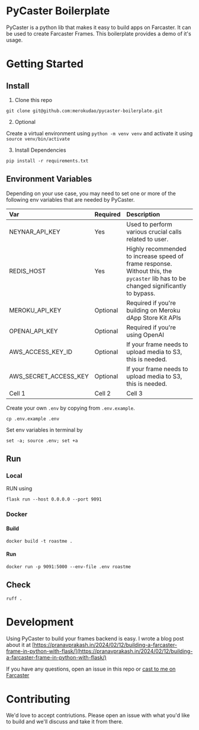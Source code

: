 # PyCaster Boilerplate

PyCaster is a python lib that makes it easy to build apps on Farcaster. It can be
used to create Farcaster Frames. This boilerplate provides a demo of it's usage.

# Getting Started

## Install

1. Clone this repo

```shell
git clone git@github.com:merokudao/pycaster-boilerplate.git
```

2. Optional

Create a virtual environment using `python -m venv venv` and
activate it using `source venv/bin/activate`

3. Install Dependencies

```shell
pip install -r requirements.txt
```

## Environment Variables

Depending on your use case, you may need to set one or more of the
following env variables that are needed by PyCaster.

| Var  | Required  | Description  |
|:----------|:----------|:----------|
| NEYNAR_API_KEY    | Yes    | Used to perform various crucial calls related to user.    |
| REDIS_HOST    | Yes    | Highly recommended to increase speed of frame response. Without this, the `pycaster` lib has to be changed significantly to bypass.   |
| MEROKU_API_KEY    | Optional    | Required if you're building on Meroku dApp Store Kit APIs    |
| OPENAI_API_KEY    | Optional    | Required if you're using OpenAI    |
| AWS_ACCESS_KEY_ID    | Optional    | If your frame needs to upload media to S3, this is needed.    |
| AWS_SECRET_ACCESS_KEY    | Optional    | If your frame needs to upload media to S3, this is needed.    |
| Cell 1    | Cell 2    | Cell 3    |


Create your own `.env` by copying from `.env.example`.

```shell
cp .env.example .env
```

Set env variables in terminal by 

```shell
set -a; source .env; set +a
```
## Run


### Local

RUN using 

```shell
flask run --host 0.0.0.0 --port 9091
```


### Docker

#### Build

`docker build -t roastme .`

#### Run

`docker run -p 9091:5000 --env-file .env roastme`

## Check

`ruff .`

# Development

Using PyCaster to build your frames backend is easy. I wrote a blog post about it at [https://pranavprakash.in/2024/02/12/building-a-farcaster-frame-in-python-with-flask/](https://pranavprakash.in/2024/02/12/building-a-farcaster-frame-in-python-with-flask/)

If you have any questions, open an issue in this repo or [cast to me on Farcaster](https://warpcast.com/pranav)

# Contributing

We'd love to accept contriutions. Please open an issue with what you'd like to build and we'll discuss and take it from there.


